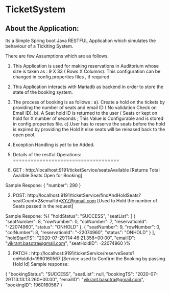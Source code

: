 # TicketSystem
## About the Application:
Its a Simple Spring boot Java RESTFUL Application which simulates the behaviour of a Tickiting System.

There are few Assumptions which are as follows.

1. This Application is used for making reservations in Auditorium whose size is taken as : 9 X 33 ( Rows X Columns). This configuration can be changed in config.properties files , if required.

2. This Application interacts with Mariadb as backend in order to store the state of the booking system.

3. The process of booking is as follows :
  a). Create a hold on the tickets by providing the number of seats and email ID ( No validation Check on Email ID).
  b). A Seat hold ID is returned to the user ( Seats or kept on hold for X number of seconds ; This Value is Configurable and is stored in config.properties file.
  c).User has to reserve the seats before the hold is expired by providing the Hold it else seats will be released back to the open pool.
  
  
4. Exception Handling is yet to be Added.

5. Details of the restful Operations:
====================================
1. GET : http://localhost:9191/ticketService/seatsAvailable [Returns Total Availble Seats Open for Booking]

Sample Respone:
{
    "number": 290
}

2. POST: http://localhost:9191/ticketService/findAndHoldSeats?seatCount=2&emailId=XYZ@gmail.com [Used to Hold the number of Seats passed in the request]

Sample Respone:
%{
    "holdStatus": "SUCCESS",
    "seatList": [
        {
            "seatNumber": 8,
            "rowNumber": 0,
            "colNumber": 7,
            "reservationId": "-22074960",
            "status": "ONHOLD"
        },
        {
            "seatNumber": 9,
            "rowNumber": 0,
            "colNumber": 8,
            "reservationId": "-22074960",
            "status": "ONHOLD"
        }
    ],
    "holdStartTS": "2020-07-29T14:46:21.358+00:00",
    "emailID": "vikrant.basotra@gmail.com",
    "seatHoldID": -22074960
}%

3. PATCH : http://localhost:9191/ticketService/reserveSeats?onHoldId=1960160567 [Service used to Confirm the Booking by passing Hold Id]
Sample response:

{
    "bookingStatus": "SUCCESS",
    "seatList": null,
    "bookingTS": "2020-07-29T13:13:13.260+00:00",
    "emailID": "vikrant.basotra@gmail.com",
    "bookingID": 1960160567
}



